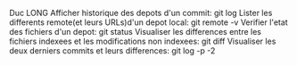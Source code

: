 Duc LONG
Afficher historique des depots d'un commit: git log
Lister les differents remote(et leurs URLs)d'un depot local: git remote -v
Verifier l'etat des fichiers d'un depot: git status
Visualiser les differences entre les fichiers indexees et les modifications non indexees: git diff
Visualiser les deux derniers commits et leurs differences: git log -p -2
